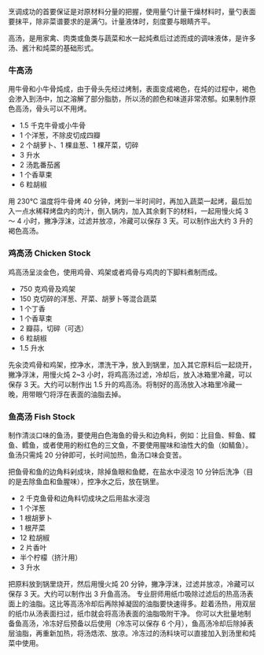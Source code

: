 烹调成功的首要保证是对原材料分量的把握，使用量勺计量干燥材料时，量勺表面要抹平，除非菜谱要求的是满勺。计量液体时，刻度要与眼睛齐平。

高汤，是用家禽、肉类或鱼类与蔬菜和水一起炖煮后过滤而成的调味液体，是许多汤、酱汁和炖菜的基础形式。

### 牛高汤

用牛骨和小牛骨炖成，由于骨头先经过烤制，表面变成褐色，在炖的过程中，褐色会渗入到汤中，加之溶解了部分脂肪，所以汤的颜色和味道非常浓郁。如果制作原色高汤，骨头可以不用烤。

- 1.5 千克牛骨或小牛骨
- 1 个洋葱，不除皮切成四瓣
- 2 个胡萝卜、1 棵韭葱、1 棵芹菜，切碎
- 3 升水
- 2 汤匙番茄酱
- 1 个香草束
- 6 粒胡椒

用 230℃ 温度将牛骨烤 40 分钟，烤到一半时间时，再加入蔬菜一起烤，最后加入一点水稀释烤盘内的肉汁，倒入锅内，加入其余剩下的材料，一起用慢火炖 3 ～ 4 小时，撇净浮沫，过滤并放凉，冷藏可以保存 3 天。可以制作出大约 3 升的褐色高汤。

### 鸡高汤 Chicken Stock

鸡高汤呈淡金色，使用鸡骨、鸡架或者鸡骨与鸡肉的下脚料煮制而成。

- 750 克鸡骨及鸡架
- 150 克切碎的洋葱、芹菜、胡萝卜等混合蔬菜
- 1 个丁香
- 1 个香草束
- 2 瓣蒜，切碎（可选）
- 6 粒胡椒
- 1.5 升水

先汆烫鸡骨和鸡架，控净水，漂洗干净，放入到锅里，加入其它原料后一起烧开，撇净浮沫，用慢火炖 2~3 小时，将鸡高汤过滤，冷却后，放入冰箱里冷藏，可以保存 3 天。大约可以制作出 1.5 升的鸡高汤。将制好的高汤放入冰箱里冷藏一晚，用带眼勺将浮在表面的油脂去掉。

### 鱼高汤 Fish Stock

制作清淡口味的鱼汤，要使用白色海鱼的骨头和边角料，例如：比目鱼、鲆鱼、鲽鱼、鳕鱼，或者使用的粉红色的三文鱼，不要使用腥味和油性大的鱼（如鲭鱼）。鱼汤只需炖 20 分钟即可，长时间加热，鱼汤口味会变苦。

把鱼骨和鱼的边角料剁成块，除掉鱼眼和鱼鳃，在盐水中浸泡 10 分钟后洗净（目的是去除鱼血和鱼腥味），控净水之后，放在锅里。

- 2 千克鱼骨和边角料切成块之后用盐水浸泡
- 1 个洋葱
- 1 根胡萝卜
- 1 根芹菜
- 12 粒胡椒
- 2 片香叶
- 半个柠檬（挤汁用）
- 3 升水

把原料放到锅里烧开，然后用慢火炖 20 分钟，撇净浮沫，过滤并放凉，冷藏可以保存 3 天。大约可以制作出 3 升鱼高汤。
专业厨师用纸巾吸除过滤后的热高汤表面上的油脂。这比等高汤冷却后再除掉凝固的油脂要快速得多。趁着汤热，用双层的纸巾从汤表面扫过，纸巾就会将高汤表面的油脂吸附干净。
你可以大批量地制备鱼高汤，冷冻好后预备以后使用（冷冻可以保存 6 个月），鱼高汤冷却后除掉表层油脂，再重新加热，将汤焅浓、放凉。冷冻过的汤料块可以直接加入到汤里和炖菜中使用。
